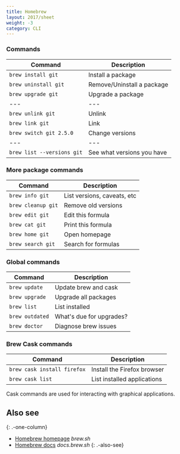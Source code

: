 ```yaml
---
title: Homebrew
layout: 2017/sheet
weight: -3
category: CLI
---
```


### Commands

| Command                    | Description                 |
| ---                        | ---                         |
| `brew install git`         | Install a package           |
| `brew uninstall git`       | Remove/Uninstall a package  |
| `brew upgrade git`         | Upgrade a package           |
| ---                        | ---                         |
| `brew unlink git`          | Unlink                      |
| `brew link git`            | Link                        |
| `brew switch git 2.5.0`    | Change versions             |
| ---                        | ---                         |
| `brew list --versions git` | See what versions you have  |

### More package commands

| Command                    | Description                 |
| ---                        | ---                         |
| `brew info git`            | List versions, caveats, etc |
| `brew cleanup git`         | Remove old versions         |
| `brew edit git`            | Edit this formula           |
| `brew cat git`             | Print this formula          |
| `brew home git`            | Open homepage               |
| `brew search git`          | Search for formulas         |

### Global commands

| Command         | Description              |
| ---             | ---                      |
| `brew update`   | Update brew and cask     |
| `brew upgrade`  | Upgrade all packages     |
| `brew list`     | List installed           |
| `brew outdated` | What's due for upgrades? |
| `brew doctor`   | Diagnose brew issues     |

### Brew Cask commands

| Command                       | Description                           |
| ---                           | ---                                   |
| `brew cask install firefox`   | Install the Firefox browser           |
| `brew cask list`              | List installed applications           |

Cask commands are used for interacting with graphical applications.

## Also see
{: .-one-column}

* [Homebrew homepage](https://brew.sh/) _brew.sh_
* [Homebrew docs](https://docs.brew.sh) _docs.brew.sh_
{: .-also-see}
